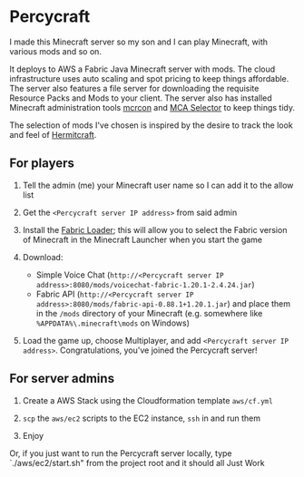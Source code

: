 Percycraft
==========

I made this Minecraft server so my son and I can play Minecraft, with various mods and so on. 

It deploys to AWS a Fabric Java Minecraft server with mods. The cloud infrastructure uses auto scaling and spot pricing to keep things affordable. The server also features a file server for downloading the requisite Resource Packs and Mods to your client. The server also has installed Minecraft administration tools [mcrcon](https://github.com/Tiiffi/mcrcon) and [MCA Selector](https://github.com/Querz/mcaselector) to keep things tidy.

The selection of mods I've chosen is inspired by the desire to track the look and feel of [Hermitcraft](https://hermitcraft.com/).

For players
-----------

1. Tell the admin (me) your Minecraft user name so I can add it to the allow list

2. Get the `<Percycraft server IP address>` from said admin

3. Install the [Fabric Loader](https://fabricmc.net/use/); this will allow you to select the Fabric version of Minecraft in the Minecraft Launcher when you start the game

5. Download:
    * Simple Voice Chat (`http://<Percycraft server IP address>:8080/mods/voicechat-fabric-1.20.1-2.4.24.jar`)
    * Fabric API (`http://<Percycraft server IP address>:8080/mods/fabric-api-0.88.1+1.20.1.jar`)
and place them in the `/mods` directory of your Minecraft (e.g. somewhere like `%APPDATA%\.minecraft\mods` on Windows)

6. Load the game up, choose Multiplayer, and add `<Percycraft server IP address>`. Congratulations, you've joined the Percycraft server!

For server admins
-----------------

1. Create a AWS Stack using the Cloudformation template `aws/cf.yml`

2. `scp` the `aws/ec2` scripts to the EC2 instance, `ssh` in and run them

3. Enjoy

Or, if you just want to run the Percycraft server locally, type `./aws/ec2/start.sh" from the project root and it should all Just Work
